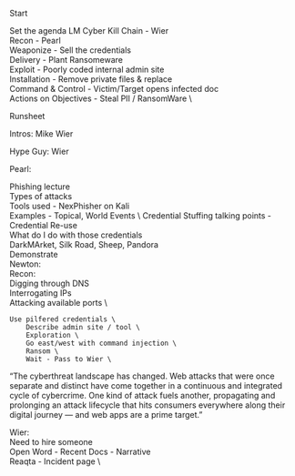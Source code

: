 Start 

Set the agenda
    LM Cyber Kill Chain - Wier \
    Recon - Pearl \
    Weaponize - Sell the credentials \
    Delivery - Plant Ransomeware \
    Exploit - Poorly coded internal admin site \
    Installation - Remove private files & replace \
    Command & Control - Victim/Target opens infected doc \
    Actions on Objectives - Steal PII / RansomWare \

Runsheet 

Intros: Mike Wier 

Hype Guy: Wier 

Pearl:  

Phishing lecture \
        Types of attacks \
        Tools used - NexPhisher on Kali \
        Examples - Topical, World Events \ 
        Credential Stuffing talking points - Credential Re-use \
        What do I do with those credentials \
        DarkMArket, Silk Road, Sheep, Pandora \
        Demonstrate \
Newton: \
    Recon: \
        Digging through DNS \
        Interrogating IPs \
        Attacking available ports \
    
    Use pilfered credentials \
        Describe admin site / tool \
        Exploration \
        Go east/west with command injection \
        Ransom \
        Wait - Pass to Wier \

“The cyberthreat landscape has changed. Web attacks that were once separate and distinct have come together in a continuous and integrated cycle of cybercrime. One kind of attack fuels another, propagating and prolonging an attack lifecycle that hits consumers everywhere along their digital journey — and web apps are a prime target.”

Wier: \
    Need to hire someone \
    Open Word - Recent Docs - Narrative \
    Reaqta - Incident page \








